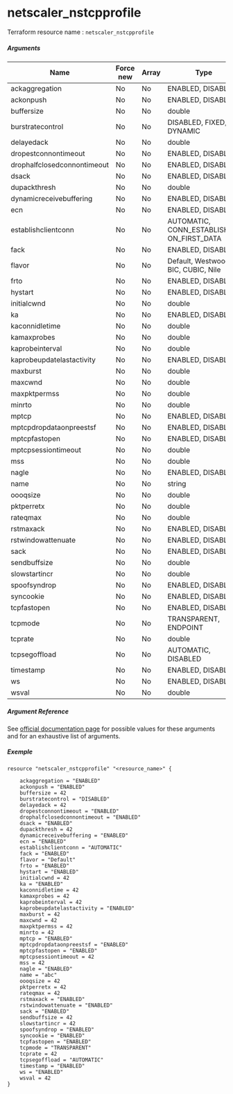 # netscaler_nstcpprofile

Terraform resource name : ```netscaler_nstcpprofile```

##### Arguments

| Name | Force new | Array | Type |
|----|----|----|----|
|ackaggregation|No|No|ENABLED, DISABLED|
|ackonpush|No|No|ENABLED, DISABLED|
|buffersize|No|No|double|
|burstratecontrol|No|No|DISABLED, FIXED, DYNAMIC|
|delayedack|No|No|double|
|dropestconnontimeout|No|No|ENABLED, DISABLED|
|drophalfclosedconnontimeout|No|No|ENABLED, DISABLED|
|dsack|No|No|ENABLED, DISABLED|
|dupackthresh|No|No|double|
|dynamicreceivebuffering|No|No|ENABLED, DISABLED|
|ecn|No|No|ENABLED, DISABLED|
|establishclientconn|No|No|AUTOMATIC, CONN_ESTABLISHED, ON_FIRST_DATA|
|fack|No|No|ENABLED, DISABLED|
|flavor|No|No|Default, Westwood, BIC, CUBIC, Nile|
|frto|No|No|ENABLED, DISABLED|
|hystart|No|No|ENABLED, DISABLED|
|initialcwnd|No|No|double|
|ka|No|No|ENABLED, DISABLED|
|kaconnidletime|No|No|double|
|kamaxprobes|No|No|double|
|kaprobeinterval|No|No|double|
|kaprobeupdatelastactivity|No|No|ENABLED, DISABLED|
|maxburst|No|No|double|
|maxcwnd|No|No|double|
|maxpktpermss|No|No|double|
|minrto|No|No|double|
|mptcp|No|No|ENABLED, DISABLED|
|mptcpdropdataonpreestsf|No|No|ENABLED, DISABLED|
|mptcpfastopen|No|No|ENABLED, DISABLED|
|mptcpsessiontimeout|No|No|double|
|mss|No|No|double|
|nagle|No|No|ENABLED, DISABLED|
|name|No|No|string|
|oooqsize|No|No|double|
|pktperretx|No|No|double|
|rateqmax|No|No|double|
|rstmaxack|No|No|ENABLED, DISABLED|
|rstwindowattenuate|No|No|ENABLED, DISABLED|
|sack|No|No|ENABLED, DISABLED|
|sendbuffsize|No|No|double|
|slowstartincr|No|No|double|
|spoofsyndrop|No|No|ENABLED, DISABLED|
|syncookie|No|No|ENABLED, DISABLED|
|tcpfastopen|No|No|ENABLED, DISABLED|
|tcpmode|No|No|TRANSPARENT, ENDPOINT|
|tcprate|No|No|double|
|tcpsegoffload|No|No|AUTOMATIC, DISABLED|
|timestamp|No|No|ENABLED, DISABLED|
|ws|No|No|ENABLED, DISABLED|
|wsval|No|No|double|

##### Argument Reference

See [official documentation page](https://developer-docs.citrix.com/projects/netscaler-nitro-api/en/11.0/configuration/ns/nstcpprofile/nstcpprofile/) for possible values for these arguments and for an exhaustive list of arguments.

##### Exemple

```
resource "netscaler_nstcpprofile" "<resource_name>" {

    ackaggregation = "ENABLED"
    ackonpush = "ENABLED"
    buffersize = 42
    burstratecontrol = "DISABLED"
    delayedack = 42
    dropestconnontimeout = "ENABLED"
    drophalfclosedconnontimeout = "ENABLED"
    dsack = "ENABLED"
    dupackthresh = 42
    dynamicreceivebuffering = "ENABLED"
    ecn = "ENABLED"
    establishclientconn = "AUTOMATIC"
    fack = "ENABLED"
    flavor = "Default"
    frto = "ENABLED"
    hystart = "ENABLED"
    initialcwnd = 42
    ka = "ENABLED"
    kaconnidletime = 42
    kamaxprobes = 42
    kaprobeinterval = 42
    kaprobeupdatelastactivity = "ENABLED"
    maxburst = 42
    maxcwnd = 42
    maxpktpermss = 42
    minrto = 42
    mptcp = "ENABLED"
    mptcpdropdataonpreestsf = "ENABLED"
    mptcpfastopen = "ENABLED"
    mptcpsessiontimeout = 42
    mss = 42
    nagle = "ENABLED"
    name = "abc"
    oooqsize = 42
    pktperretx = 42
    rateqmax = 42
    rstmaxack = "ENABLED"
    rstwindowattenuate = "ENABLED"
    sack = "ENABLED"
    sendbuffsize = 42
    slowstartincr = 42
    spoofsyndrop = "ENABLED"
    syncookie = "ENABLED"
    tcpfastopen = "ENABLED"
    tcpmode = "TRANSPARENT"
    tcprate = 42
    tcpsegoffload = "AUTOMATIC"
    timestamp = "ENABLED"
    ws = "ENABLED"
    wsval = 42
}
```

